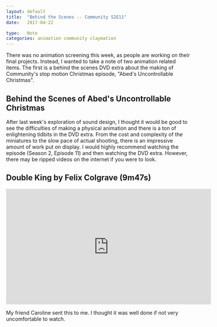 ```yaml
---
layout: default
title:  "Behind the Scenes -- Community S2E11"
date:   2017-04-22

type:   Note
categories: animation community claymation
---
```

There was no animation screening this week, as people are working on their final projects. Instead, I wanted to take a note of two animation related items. The first is a behind the scenes DVD extra about the making of Community's stop motion Christmas episode, "Abed's Uncontrollable Christmas". 

## Behind the Scenes of Abed's Uncontrollable Christmas

After last week's exploration of sound design, I thought it would be good to see the difficulties of making a physical animation and there is a ton of enlightening tidbits in the DVD extra. From the cost and complexity of the miniatures to the slow pace of actual shooting, there is an impressive amount of work put on display. <span data-balloon="I would highly recommend watching the entire show">I would highly recommend watching the episode (Season 2, Episode 11) and then watching the DVD extra</span>. However, there may be ripped videos on the internet if you were to look. 

## Double King by Felix Colgrave (9m47s)

<iframe width="560" height="315" src="https://www.youtube.com/embed/w_MSFkZHNi4" frameborder="0" allowfullscreen></iframe>

My friend Caroline sent this to me. I thought it was well done if not very uncomfortable to watch.

